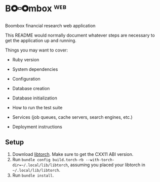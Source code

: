 # B🞉🢬🞉mbox ᵂᴱᴮ
Boombox financial research web application

This README would normally document whatever steps are necessary to get the
application up and running.

Things you may want to cover:

* Ruby version

* System dependencies

* Configuration

* Database creation

* Database initialization

* How to run the test suite

* Services (job queues, cache servers, search engines, etc.)

* Deployment instructions

## Setup
1. Download [libtorch](https://pytorch.org/get-started/locally/). Make sure to
   get the CXX11 ABI version.
2. Run `bundle config build.torch-rb --with-torch-dir=~/.local/lib/libtorch`,
   assuming you placed your libtorch in `~/.local/lib/libtorch`.
3. Run `bundle install`.
